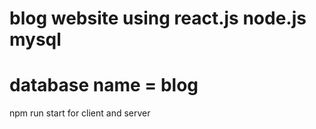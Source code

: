 # blog website using react.js  node.js mysql


# database name = blog

npm run start for client and server 
